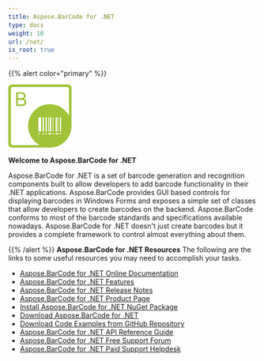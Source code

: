 ```yaml
---
title: Aspose.BarCode for .NET
type: docs
weight: 10
url: /net/
is_root: true
---
```


{{% alert color="primary" %}} 

![todo:image_alt_text](home_1.png)

**Welcome to Aspose.BarCode for .NET** 

Aspose.BarCode for .NET is a set of barcode generation and recognition components built to allow developers to add barcode functionality in their .NET applications. Aspose.BarCode provides GUI based controls for displaying barcodes in Windows Forms and exposes a simple set of classes that allow developers to create barcodes on the backend. Aspose.BarCode conforms to most of the barcode standards and specifications available nowadays. Aspose.BarCode for .NET doesn't just create barcodes but it provides a complete framework to control almost everything about them.

{{% /alert %}} 
**Aspose.BarCode for .NET Resources**
The following are the links to some useful resources you may need to accomplish your tasks.

- [Aspose.BarCode for .NET Online Documentation](/barcode/net/)
- [Aspose.BarCode for .NET Features](/barcode/net/product-overview/)
- [Aspose.BarCode for .NET Release Notes](/barcode/net/release-notes/)
- [Aspose.BarCode for .NET Product Page](https://products.aspose.com/barcode/net)
- [Install Aspose.BarCode for .NET NuGet Package](https://www.nuget.org/packages/Aspose.Barcode/)
- [Download Aspose.BarCode for .NET](https://downloads.aspose.com/barcode/net)
- [Download Code Examples from GitHub Repository](https://github.com/aspose-barcode/Aspose.BarCode-for-.NET)
- [Aspose.BarCode for .NET API Reference Guide](https://apireference.aspose.com/barcode/net)
- [Aspose.BarCode for .NET Free Support Forum](https://forum.aspose.com/c/barcode)
- [Aspose.BarCode for .NET Paid Support Helpdesk](https://helpdesk.aspose.com/)
